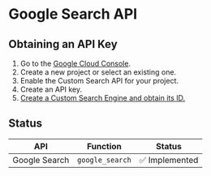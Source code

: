 # Google Search API

## Obtaining an API Key

1.  Go to the [Google Cloud Console](https://console.cloud.google.com/).
2.  Create a new project or select an existing one.
3.  Enable the Custom Search API for your project.
4.  Create an API key.
5.  [Create a Custom Search Engine and obtain its ID.](https://developers.google.com/custom-search/docs/tutorial/creatingcse)

## Status

| API           | Function          | Status       |  
|---------------|-------------------|--------------|  
| Google Search | `google_search` | :white_check_mark: Implemented |  